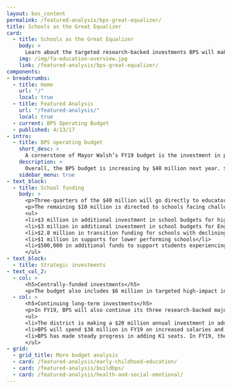 ```yaml
---
layout: bos_content
permalink: /featured-analysis/bps-great-equalizer/
title: Schools as the Great Equalizer
card:
  - title: Schools as the Great Equalizer
    body: >
      Learn about the targeted research-backed investments BPS will make in FY18.
    img: /img/fa-education-overview.jpg
    link: /featured-analysis/bps-great-equalizer/
components:
- breadcrumbs:
  - title: Home
    url: "/"
    local: true
  - title: Featured Analysis
    url: "/featured-analysis/"
    local: true
  - current: BPS Operating Budget
  - published: 4/13/17
- intro:
  - title: BPS operating budget
    short_desc: >
      A cornerstone of Mayor Walsh’s FY19 budget is the investment in public education. Since taking office, Mayor Walsh has increased spending by $170 million, and results are showing. Graduation rates are at a historic high and Boston Public Schools has more high performing schools than ever before.
    description: >
      Overall, the BPS budget is increasing by $48 million next year. $40 million of that funding will go directly to schools where principals, teachers, and staff can respond to the needs of their students. This is almost a 6% increase in funding directed to schools. Despite flat enrollment district-wide, the vast majority of schools will see increases in their budgets.
    sidebar_menu: true    
- text_block:
  - title: School funding
    body: >
      <p>Three-quarters of the $40 million will go directly to educators to ensure Boston attracts and retains the best talent nationwide. This funding will improve student performance and better prepare students for success.</p>
      <p>The remaining $10 million is directed to schools facing challenges that need additional supports, including:</p>
      <ul>
      <li>$3 million in additional investment in school budgets for high-needs students through the Opportunity Index, an innovative tool allowing BPS to allocate resources more equitably.</li>
      <li>$3 million in additional investment in school budgets for English language learners (ELL)</li>
      <li>$2.8 million in transition funding for schools with declining enrollments</li>
      <li>$1 million in supports for lower performing schools</li>
      <li>$500,000 in additional funds to support students experiencing homelessness</li>
      </ul>
- text_block:
  - title: Strategic investments
- text_col_2:
  - col: >
      <h5>Centrally-funded investments</h5>
      <p>The budget also includes $6 million in targeted high-impact investments to support physical and mental health and close opportunity and achievement gaps. These include adding 20 new social emotional wellness professionals, expanding Excellence for All to the 6th grade, and expanding Becoming a Man, a program that serves young men of color by providing school-based group counseling and mentoring services.</p>
  - col: >
      <h5>Continuing long-term investments</h5>
      <p>In FY19, BPS will also continue its three research-backed major investments: extended learning time for students, high-quality teachers, and early childhood education.</p>
      <ul>
      <li>The district is making a $20 million annual investment in adding the equivalent of 20 days of instruction to the school day for almost 60 elementary schools.</li>
      <li>BPS will spend $38 million in FY19 on increased salaries and benefits for educators, making them among the highest paid in the country.</li>
      <li>BPS has made steady progress in adding K1 seats. In FY19, the number of K1 seats 976 higher since Mayor Walsh took office.</li>
      </ul>
- grid:
  - grid_title: More budget analysis
  - card: /featured-analysis/early-childhood-education/
  - card: /featured-analysis/buildbps/
  - card: /featured-analysis/health-and-social-emotional/
---
```

